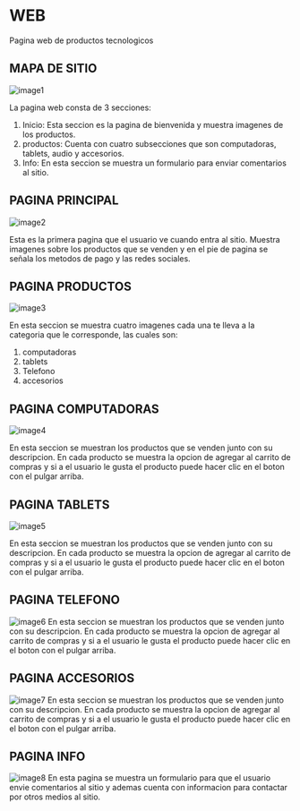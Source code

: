 # WEB
Pagina web de productos tecnologicos

## MAPA DE SITIO

![image1](docs/images/SITEMAP.png)

La pagina web consta de 3 secciones:
 1. Inicio: Esta seccion es la pagina de bienvenida y muestra imagenes de los productos.
 2. productos: Cuenta con cuatro subsecciones que son computadoras, tablets, audio y accesorios.
 3. Info: En esta seccion se muestra un formulario para enviar comentarios al sitio.

## PAGINA PRINCIPAL
![image2](docs/images/INDEX.png)

Esta es la primera pagina que el usuario ve cuando entra al sitio.
Muestra imagenes sobre los productos que se venden y en el pie de pagina
se señala los metodos de pago y las redes sociales.

## PAGINA PRODUCTOS
![image3](docs/images/PRODUCTOS.png)

En esta seccion se muestra cuatro imagenes cada una te lleva a la categoria que le corresponde, las cuales son:
1. computadoras
2. tablets
3. Telefono
4. accesorios

## PAGINA COMPUTADORAS
![image4](docs/images/COMPUTADORA.png)

En esta seccion se muestran los productos que se venden junto con su descripcion. En cada producto se muestra la opcion de agregar al carrito de compras y si a el usuario le gusta el producto puede hacer clic en el boton con el pulgar arriba.

## PAGINA TABLETS
![image5](docs/images/TABLETS.png)

En esta seccion se muestran los productos que se venden junto con su descripcion. En cada producto se muestra la opcion de agregar al carrito de compras y si a el usuario le gusta el producto puede hacer clic en el boton con el pulgar arriba.

## PAGINA TELEFONO
![image6](docs/images/TELEFONO.png)
En esta seccion se muestran los productos que se venden junto con su descripcion. En cada producto se muestra la opcion de agregar al carrito de compras y si a el usuario le gusta el producto puede hacer clic en el boton con el pulgar arriba.

## PAGINA ACCESORIOS
![image7](docs/images/ACCESORIOS.png)
En esta seccion se muestran los productos que se venden junto con su descripcion. En cada producto se muestra la opcion de agregar al carrito de compras y si a el usuario le gusta el producto puede hacer clic en el boton con el pulgar arriba.

## PAGINA INFO
![image8](docs/images/INFO.png)
En esta pagina se muestra un formulario para que el usuario envie comentarios al sitio y ademas cuenta con informacion para contactar por otros medios al sitio.
